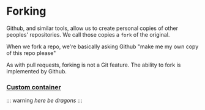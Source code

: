 # Forking

Github, and similar tools, allow us to create personal copies of other peoples' repositories. We call those copies a `fork` of the original.

When we fork a repo, we're basically asking Github "make me my own copy of this repo please"

As with pull requests, forking is not a Git feature. The ability to fork is implemented by Github.

### [Custom container](https://github.com//markdown-it-container)
::: warning
*here be dragons*
:::
